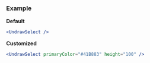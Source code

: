 ### Example

**Default**
```jsx
<UndrawSelect />
```

**Customized**
```jsx
<UndrawSelect primaryColor="#41B883" height="100" />
```
